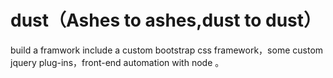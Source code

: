# dust（Ashes to ashes,dust to dust）
build a framwork include  a custom bootstrap css framework，some custom jquery plug-ins，front-end automation with node 。
